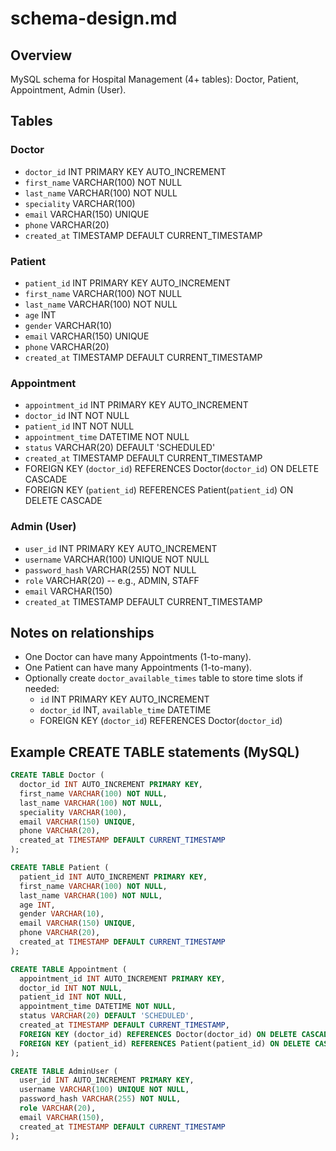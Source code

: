# schema-design.md

## Overview
MySQL schema for Hospital Management (4+ tables): Doctor, Patient, Appointment, Admin (User).

## Tables

### Doctor
- `doctor_id` INT PRIMARY KEY AUTO_INCREMENT
- `first_name` VARCHAR(100) NOT NULL
- `last_name` VARCHAR(100) NOT NULL
- `speciality` VARCHAR(100)
- `email` VARCHAR(150) UNIQUE
- `phone` VARCHAR(20)
- `created_at` TIMESTAMP DEFAULT CURRENT_TIMESTAMP

### Patient
- `patient_id` INT PRIMARY KEY AUTO_INCREMENT
- `first_name` VARCHAR(100) NOT NULL
- `last_name` VARCHAR(100) NOT NULL
- `age` INT
- `gender` VARCHAR(10)
- `email` VARCHAR(150) UNIQUE
- `phone` VARCHAR(20)
- `created_at` TIMESTAMP DEFAULT CURRENT_TIMESTAMP

### Appointment
- `appointment_id` INT PRIMARY KEY AUTO_INCREMENT
- `doctor_id` INT NOT NULL
- `patient_id` INT NOT NULL
- `appointment_time` DATETIME NOT NULL
- `status` VARCHAR(20) DEFAULT 'SCHEDULED'
- `created_at` TIMESTAMP DEFAULT CURRENT_TIMESTAMP
- FOREIGN KEY (`doctor_id`) REFERENCES Doctor(`doctor_id`) ON DELETE CASCADE
- FOREIGN KEY (`patient_id`) REFERENCES Patient(`patient_id`) ON DELETE CASCADE

### Admin (User)
- `user_id` INT PRIMARY KEY AUTO_INCREMENT
- `username` VARCHAR(100) UNIQUE NOT NULL
- `password_hash` VARCHAR(255) NOT NULL
- `role` VARCHAR(20) -- e.g., ADMIN, STAFF
- `email` VARCHAR(150)
- `created_at` TIMESTAMP DEFAULT CURRENT_TIMESTAMP

## Notes on relationships
- One Doctor can have many Appointments (1-to-many).
- One Patient can have many Appointments (1-to-many).
- Optionally create `doctor_available_times` table to store time slots if needed:
  - `id` INT PRIMARY KEY AUTO_INCREMENT
  - `doctor_id` INT, `available_time` DATETIME
  - FOREIGN KEY (`doctor_id`) REFERENCES Doctor(`doctor_id`)

## Example CREATE TABLE statements (MySQL)
```sql
CREATE TABLE Doctor (
  doctor_id INT AUTO_INCREMENT PRIMARY KEY,
  first_name VARCHAR(100) NOT NULL,
  last_name VARCHAR(100) NOT NULL,
  speciality VARCHAR(100),
  email VARCHAR(150) UNIQUE,
  phone VARCHAR(20),
  created_at TIMESTAMP DEFAULT CURRENT_TIMESTAMP
);

CREATE TABLE Patient (
  patient_id INT AUTO_INCREMENT PRIMARY KEY,
  first_name VARCHAR(100) NOT NULL,
  last_name VARCHAR(100) NOT NULL,
  age INT,
  gender VARCHAR(10),
  email VARCHAR(150) UNIQUE,
  phone VARCHAR(20),
  created_at TIMESTAMP DEFAULT CURRENT_TIMESTAMP
);

CREATE TABLE Appointment (
  appointment_id INT AUTO_INCREMENT PRIMARY KEY,
  doctor_id INT NOT NULL,
  patient_id INT NOT NULL,
  appointment_time DATETIME NOT NULL,
  status VARCHAR(20) DEFAULT 'SCHEDULED',
  created_at TIMESTAMP DEFAULT CURRENT_TIMESTAMP,
  FOREIGN KEY (doctor_id) REFERENCES Doctor(doctor_id) ON DELETE CASCADE,
  FOREIGN KEY (patient_id) REFERENCES Patient(patient_id) ON DELETE CASCADE
);

CREATE TABLE AdminUser (
  user_id INT AUTO_INCREMENT PRIMARY KEY,
  username VARCHAR(100) UNIQUE NOT NULL,
  password_hash VARCHAR(255) NOT NULL,
  role VARCHAR(20),
  email VARCHAR(150),
  created_at TIMESTAMP DEFAULT CURRENT_TIMESTAMP
);
```
